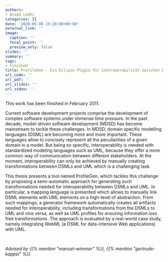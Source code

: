 ```yaml
---
authors:
- Assad Lodhi
categories: []
date: '2020-05-08 15:28:08+00:00'
external_link: ''
image:
  caption: ''
  focal_point: ''
  preview_only: false
slides: ''
summary: ''
tags:
- Finished
title: ProfileGen - Ein Eclipse Plugin für Interoperabilität zwischen DSML und UML
url_code: ''
url_pdf: ''
url_slides: ''
url_video: ''
---
```


This work has been finished in February 2011.

Current software development projects comprise the development of complex software systems under immense time pressure. In the past decade, model-driven software development (MDSD) has become mainstream to tackle these challenges. In MDSD, domain specific modelling languages (DSML) are becoming more and more important. These languages allow to concisely represent all the peculiarities of a given domain in a model. But being so specific, interoperability is needed with standardized modeling languages such as UML, because they offer a more common way of communication between different stakeholders. At the moment, interoperability can only be achieved by manually creating transformations between DSMLs and UML which is a challenging task.

This thesis presents a tool named ProfileGen, which tackles this challenge by proposing a semi-automatic approach for generating such transformations needed for interoperability between DSMLs and UML. In particular, a mapping language is presented which allows to manually link DSML elements with UML elements on a high-level of abstraction. From such mappings, a generator framework automatically creates all artifacts needed for interoperability, including transformations from the DSMLs to UML and vice versa, as well as UML profiles for ensuring information loss free transformations .The approach is evaluated by a real-world case study, namely integrating WebML (a DSML for data-intensive Web applications) with UML.

&nbsp;

*Advised by {{% mention "manuel-wimmer" %}}, {{% mention "gertrude-kappel" %}}*